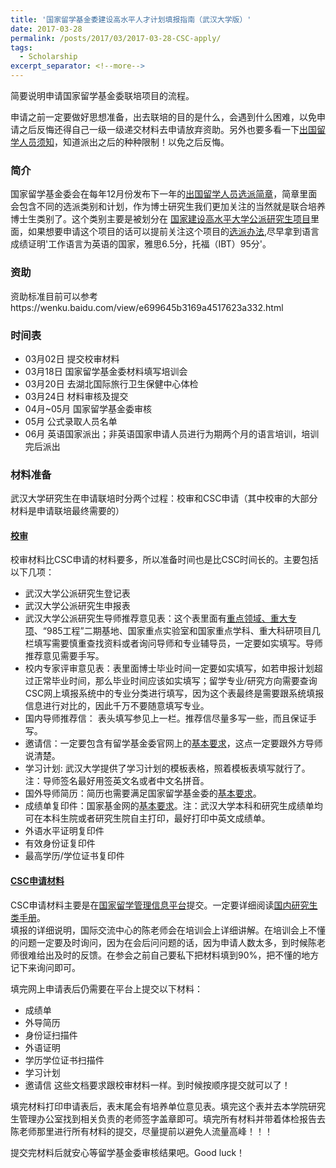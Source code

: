 ```yaml
---
title: '国家留学基金委建设高水平人才计划填报指南（武汉大学版）'
date: 2017-03-28
permalink: /posts/2017/03/2017-03-28-CSC-apply/
tags:
  - Scholarship
excerpt_separator: <!--more-->
---
```


简要说明申请国家留学基金委联培项目的流程。
<!--more-->

申请之前一定要做好思想准备，出去联培的目的是什么，会遇到什么困难，以免申请之后反悔还得自己一级一级递交材料去申请放弃资助。另外也要多看一下[出国留学人员须知](http://www.csc.edu.cn/attached/file/20160129/20160129143226_1296.pdf)，知道派出之后的种种限制！以免之后反悔。
### 简介
国家留学基金委会在每年12月份发布下一年的[出国留学人员选派简章](http://www.csc.edu.cn/article/709)，简章里面会包含不同的选派类别和计划，作为博士研究生我们更加关注的当然就是联合培养博士生类别了。这个类别主要是被划分在
[国家建设高水平大学公派研究生项目](http://www.csc.edu.cn/chuguo/s/704)里面，如果想要申请这个项目的话可以提前关注这个项目的[选派办法](http://www.csc.edu.cn/article/723/),尽早拿到语言成绩证明'工作语言为英语的国家，雅思6.5分，托福（IBT）95分'。

### 资助
资助标准目前可以参考https://wenku.baidu.com/view/e699645b3169a4517623a332.html

### 时间表
- 03月02日 提交校审材料
- 03月18日 国家留学基金委材料填写培训会
- 03月20日 去湖北国际旅行卫生保健中心体检
- 03月24日 材料审核及提交
- 04月~05月 国家留学基金委审核
- 05月 公式录取人员名单
- 06月 英语国家派出；非英语国家申请人员进行为期两个月的语言培训，培训完后派出

### 材料准备
武汉大学研究生在申请联培时分两个过程：校审和CSC申请（其中校审的大部分材料是申请联培最终需要的） 

#### [校审](http://www.gs.whu.edu.cn/index.php/index-view-aid-8394.html)
校审材料比CSC申请的材料要多，所以准备时间也是比CSC时间长的。主要包括以下几项：
- 武汉大学公派研究生登记表
- 武汉大学公派研究生申报表
- 武汉大学公派研究生导师推荐意见表：这个表里面有[重点领域、重大专项](http://www.csc.edu.cn/article/711)、“985工程”二期基地、国家重点实验室和国家重点学科、重大科研项目几栏填写需要慎重查找资料或者询问导师和专业辅导员，一定要如实填写。导师推荐意见需要手写。
- 校内专家评审意见表：表里面博士毕业时间一定要如实填写，如若申报计划超过正常毕业时间，那么毕业时间应该如实填写；留学专业/研究方向需要查询CSC网上填报系统中的专业分类进行填写，因为这个表最终是需要跟系统填报信息进行对比的，因此千万不要随意填写专业。
- 国内导师推荐信： 表头填写参见上一栏。推荐信尽量多写一些，而且保证手写。
- 邀请信：一定要包含有留学基金委官网上的[基本要求](http://www.csc.edu.cn/article/739)，这点一定要跟外方导师说清楚。
- 学习计划: 武汉大学提供了学习计划的模板表格，照着模板表填写就行了。注：导师签名最好用签英文名或者中文名拼音。
- 国外导师简历：简历也需要满足国家留学基金委的[基本要求](http://www.csc.edu.cn/article/739)。
- 成绩单复印件：国家基金网的[基本要求](http://www.csc.edu.cn/article/739)。注：武汉大学本科和研究生成绩单均可在本科生院或者研究生院自主打印，最好打印中英文成绩单。
- 外语水平证明复印件
- 有效身份证复印件
- 最高学历/学位证书复印件

#### [CSC申请材料](http://www.csc.edu.cn/article/739)
CSC申请材料主要是在[国家留学管理信息平台](http://apply.csc.edu.cn/csc/main/person/login/index.jsf)提交。一定要详细阅读[国内研究生类手册](http://www.csc.edu.cn/attached/file/20160323/20160323174229_6116.doc)。  
填报的详细说明，国际交流中心的陈老师会在培训会上详细讲解。在培训会上不懂的问题一定要及时询问，因为在会后问问题的话，因为申请人数太多，到时候陈老师很难给出及时的反馈。在参会之前自己要私下把材料填到90%，把不懂的地方记下来询问即可。

填完网上申请表后仍需要在平台上提交以下材料：
- 成绩单
- 外导简历
- 身份证扫描件
- 外语证明
- 学历学位证书扫描件
- 学习计划
- 邀请信
这些文档要求跟校审材料一样。到时候按顺序提交就可以了！

填完材料打印申请表后，表末尾会有培养单位意见表。填完这个表并去本学院研究生管理办公室找到相关负责的老师签字盖章即可。填完所有材料并带着体检报告去陈老师那里进行所有材料的提交，尽量提前以避免人流量高峰！！！

提交完材料后就安心等留学基金委审核结果吧。Good luck！
